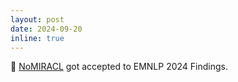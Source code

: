 ```yaml
---
layout: post
date: 2024-09-20
inline: true
---
```


:tada: [NoMIRACL](https://aclanthology.org/2024.findings-emnlp.730/) got accepted to EMNLP 2024 Findings.
